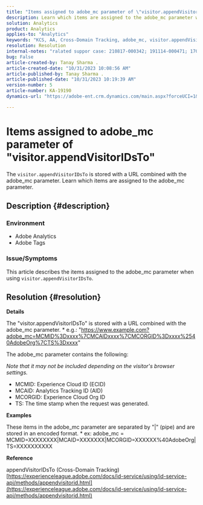 ```yaml
---
title: "Items assigned to adobe_mc parameter of \"visitor.appendVisitorIDsTo\""
description: Learn which items are assigned to the adobe_mc parameter when using "visitor.appendVisitorIDsTo".
solution: Analytics
product: Analytics
applies-to: "Analytics"
keywords: "KCS, AA, Cross-Domain Tracking, adobe_mc, visitor.appendVisitorIDsTo"
resolution: Resolution
internal-notes: "ralated suppor case: 210817-000342; 191114-000471; 170123-000011; 220408-000014"
bug: False
article-created-by: Tanay Sharma .
article-created-date: "10/31/2023 10:08:56 AM"
article-published-by: Tanay Sharma .
article-published-date: "10/31/2023 10:19:39 AM"
version-number: 5
article-number: KA-19190
dynamics-url: "https://adobe-ent.crm.dynamics.com/main.aspx?forceUCI=1&pagetype=entityrecord&etn=knowledgearticle&id=34b58e7a-d577-ee11-8179-6045bd006149"

---
```

# Items assigned to adobe_mc parameter of "visitor.appendVisitorIDsTo"


The `visitor.appendVisitorIDsTo` is stored with a URL combined with the adobe_mc parameter. Learn which items are assigned to the adobe_mc parameter.

## Description {#description}


### Environment

- Adobe Analytics
- Adobe Tags


### Issue/Symptoms

This article describes the items assigned to the adobe_mc parameter when using `visitor.appendVisitorIDsTo`.


## Resolution {#resolution}


<b>Details</b>

The "visitor.appendVisitorIDsTo" is stored with a URL combined with the adobe_mc parameter.
\* e.g.: "https://www.example.com?adobe_mc=MCMID%3Dxxxx%7CMCAIDxxxx%7CMCORGID%3Dxxxx%2540AdobeOrg%7CTS%3Dxxxx"

The adobe_mc parameter contains the following:

*Note that it may not be included depending on the visitor's browser settings.*

- MCMID: Experience Cloud ID (ECID)
- MCAID: Analytics Tracking ID (AID)
- MCORGID: Experience Cloud Org ID
- TS: The time stamp when the request was generated.


<b>Examples</b>

These items in the adobe_mc parameter are separated by "|" (pipe) and are stored in an encoded format.
\* ex: adobe_mc = MCMID=XXXXXXXX|MCAID=XXXXXXX|MCORGID=XXXXXX%40AdobeOrg|TS=XXXXXXXXXX

<b>Reference</b>

appendVisitorIDsTo (Cross-Domain Tracking)
[https://experienceleague.adobe.com/docs/id-service/using/id-service-api/methods/appendvisitorid.html](https://experienceleague.adobe.com/docs/id-service/using/id-service-api/methods/appendvisitorid.html)
